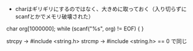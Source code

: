 - charはギリギリにするのではなく、大きめに取っておく（入り切らずにscanfとかでメモリ破壊された）

char org[1000000];
while (scanf("%s", org) != EOF) {
}


strcpy -> #include <string.h>
strcmp -> #include <string.h> == 0 で同じ